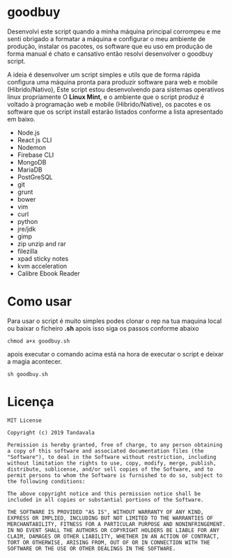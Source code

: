 # goodbuy
 
 Desenvolvi este script quando a minha máquina principal corrompeu e me senti obrigado a formatar a máquina e configurar o meu ambiente de produção, instalar os pacotes, os software que eu uso em produção de forma manual é chato e cansativo então resolvi desenvolver o goodbuy script.

 A ideia é desenvolver um script simples e utils que de forma rápida configura uma máquina pronta para produzir software para web e mobile (Hibrido/Nativo), Este script estou desenvolvendo para sistemas operativos linux propriamente O **Linux Mint**, e o ambiente que o script produz é voltado à programação web e mobile (Hibrido/Native), os pacotes e os software que os script install estarão listados conforme a lista apresentado em baixo.

 - Node.js
 - React js CLI
 - Nodemon
 - Firebase CLI
 - MongoDB
 - MariaDB
 - PostGreSQL
 - git
 - grunt
 - bower
 - vim
 - curl
 - python
 - jre/jdk
 - gimp
 - zip unzip and rar
 - filezilla
 - xpad sticky notes
 - kvm acceleration
 - Calibre Ebook Reader 

 # Como usar

 Para usar o script é muito simples podes clonar o rep na tua maquina local ou baixar o ficheiro **.sh** apois isso siga os passos conforme abaixo

 `chmod a+x goodbuy.sh`

 apois executar o comando acima está na hora de executar o script e deixar a magia acontecer.

  `sh goodbuy.sh`

  # Licença

    MIT License

    Copyright (c) 2019 Tandavala

    Permission is hereby granted, free of charge, to any person obtaining a copy of this software and associated documentation files (the "Software"), to deal in the Software without restriction, including without limitation the rights to use, copy, modify, merge, publish, distribute, sublicense, and/or sell copies of the Software, and to permit persons to whom the Software is furnished to do so, subject to the following conditions:

    The above copyright notice and this permission notice shall be included in all copies or substantial portions of the Software.

    THE SOFTWARE IS PROVIDED "AS IS", WITHOUT WARRANTY OF ANY KIND, EXPRESS OR IMPLIED, INCLUDING BUT NOT LIMITED TO THE WARRANTIES OF MERCHANTABILITY, FITNESS FOR A PARTICULAR PURPOSE AND NONINFRINGEMENT. IN NO EVENT SHALL THE AUTHORS OR COPYRIGHT HOLDERS BE LIABLE FOR ANY CLAIM, DAMAGES OR OTHER LIABILITY, WHETHER IN AN ACTION OF CONTRACT, TORT OR OTHERWISE, ARISING FROM, OUT OF OR IN CONNECTION WITH THE SOFTWARE OR THE USE OR OTHER DEALINGS IN THE SOFTWARE.